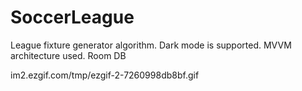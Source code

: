 # SoccerLeague
League fixture generator algorithm.
Dark mode is supported.
MVVM architecture used.
Room DB

im2.ezgif.com/tmp/ezgif-2-7260998db8bf.gif
